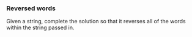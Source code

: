 ### Reversed words
Given a string, complete the solution so that it reverses all of the words within the string passed in.